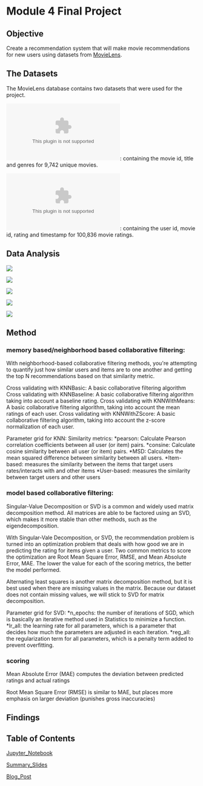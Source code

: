 # Module 4 Final Project

## Objective

Create a recommendation system that will make movie recommendations for new users using datasets from [MovieLens](https://grouplens.org/datasets/movielens/latest/).


## The Datasets

The MovieLens database contains two datasets that were used for the project. 

![movies.csv](movies.csv): containing the movie id, title and genres for 9,742 unique movies. 



![ratings.csv](ratings.csv): containing the user id, movie id, rating and timestamp for 100,836 movie ratings. 




## Data Analysis

![](images/movie_count_per_genre.png)

![](images/average_rating_per_genre.png)

![](images/ratings_boxplot_by_genre.png)

![](images/most_frequently_rated_movies.png)

![](images/movie_count_per_rating.png)


## Method

### memory based/neighborhood based collaborative filtering:

With neighborhood-based collaborative filtering methods, you're attempting to quantify just how similar users and items are to one another and getting the top N recommendations based on that similarity metric.

Cross validating with KNNBasic: A basic collaborative filtering algorithm
Cross validating with KNNBaseline: A basic collaborative filtering algorithm taking into account a baseline rating.
Cross validating with KNNWithMeans: A basic collaborative filtering algorithm, taking into account the mean ratings of each user.
Cross validating with KNNWithZScore: A basic collaborative filtering algorithm, taking into account the z-score normalization of each user.

Parameter grid for KNN: 
Similarity metrics: 
    *pearson: Calculate Pearson correlation coefficients between all user (or item) pairs. 
    *consine: Calculate cosine similarity between all user (or item) pairs. 
    *MSD: Calculates the mean squared difference between similarity between all users. 
    *Item-based: measures the similarity between the items that target users rates/interacts with and other items 
    *User-based: measures the similarity between target users and other users

### model based collaborative filtering: 

Singular-Value Decomposition or SVD is a common and widely used matrix decomposition method. All matrices are able to be factored using an SVD, which makes it more stable than other methods, such as the eigendecomposition.

With Singular-Vale Decomposition, or SVD, the recommendation problem is turned into an optimization problem that deals with how good we are in predicting the rating for items given a user. Two common metrics to score the optimization are Root Mean Square Error, RMSE, and Mean Absolute Error, MAE. The lower the value for each of the scoring metrics, the better the model performed.

Alternating least squares is another matrix decomposition method, but it is best used when there are missing values in the matrix. Because our dataset does not contain missing values, we will stick to SVD for matrix decomposition. 

Parameter grid for SVD: 
    *n_epochs: the number of iterations of SGD, which is basically an iterative method used in Statistics to minimize a function.
    *lr_all: the learning rate for all parameters, which is a parameter that decides how much the parameters are adjusted in each iteration.
    *reg_all: the regularization term for all parameters, which is a penalty term added to prevent overfitting.
    
### scoring

Mean Absolute Error (MAE) computes the deviation between predicted ratings and actual ratings

Root Mean Square Error (RMSE) is similar to MAE, but places more emphasis on larger deviation (punishes gross inaccuracies)

## Findings

## Table of Contents

[Jupyter_Notebook](RecSystem.ipynb)

[Summary_Slides]()

[Blog_Post](https://medium.com/@stacyshingleton/movie-recommendations-65aa0566215c)
